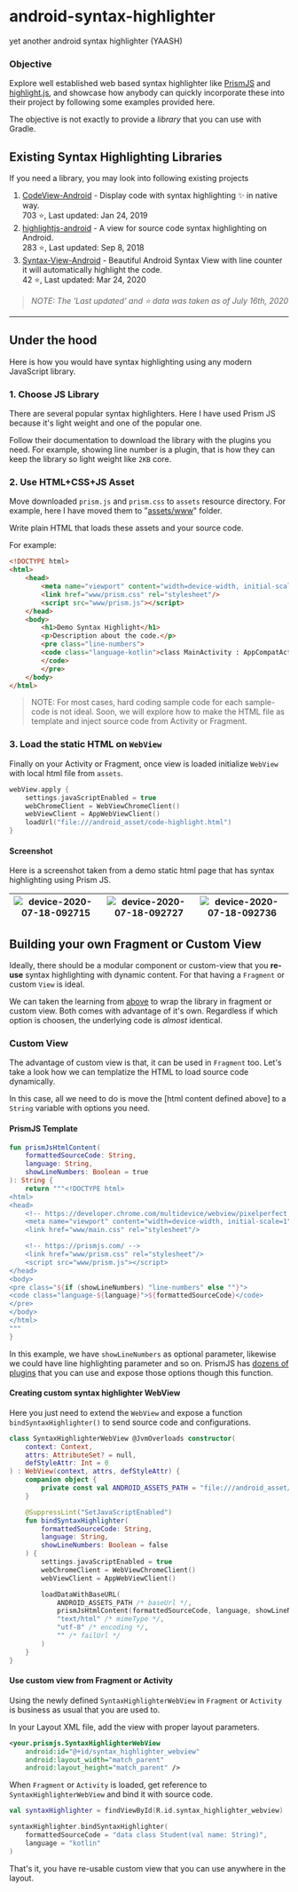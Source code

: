 # android-syntax-highlighter
yet another android syntax highlighter (YAASH)

### Objective
Explore well established web based syntax highlighter like [PrismJS](https://prismjs.com/) and [highlight.js](https://highlightjs.org/), and showcase how anybody can quickly incorporate these into their project by following some examples provided here.

The objective is not exactly to provide a _library_ that you can use with Gradle.


## Existing Syntax Highlighting Libraries

If you need a library, you may look into following existing projects 

1. [CodeView-Android](https://github.com/kbiakov/CodeView-Android) - Display code with syntax highlighting ✨ in native way.  
703 :star:, Last updated: Jan 24, 2019
1. [highlightjs-android](https://github.com/PDDStudio/highlightjs-android) - A view for source code syntax highlighting on Android.  
 283 :star:, Last updated: Sep 8, 2018
1. [Syntax-View-Android](https://github.com/Badranh/Syntax-View-Android) - Beautiful Android Syntax View with line counter it will automatically highlight the code.  
42 :star:, Last updated: Mar 24, 2020

> _NOTE: The 'Last updated' and :star: data was taken as of July 16th, 2020_

------------------------
 
## Under the hood
Here is how you would have syntax highlighting using any modern JavaScript library.

### 1. Choose JS Library
There are several popular syntax highlighters. Here I have used Prism JS because it's light weight and one of the popular one.   

Follow their documentation to download the library with the plugins you need. For example, showing line number is a plugin, that is how they can keep the library so light weight like `2KB` core. 

### 2. Use HTML+CSS+JS Asset
Move downloaded `prism.js` and `prism.css` to `assets` resource directory. For example, here I have moved them to "[assets/www](https://github.com/amardeshbd/android-syntax-highlighter/tree/develop/highlighter/src/main/assets/www)" folder.

Write plain HTML that loads these assets and your source code.

For example:
```html
<!DOCTYPE html>
<html>
    <head>
        <meta name="viewport" content="width=device-width, initial-scale=1">
        <link href="www/prism.css" rel="stylesheet"/>
        <script src="www/prism.js"></script>
    </head>
    <body>
        <h1>Demo Syntax Highlight</h1>
        <p>Description about the code.</p>
        <pre class="line-numbers">
        <code class="language-kotlin">class MainActivity : AppCompatActivity() { /* ... */ }
        </code>
        </pre>
    </body>
</html>
```

> NOTE: For most cases, hard coding sample code for each sample-code is not ideal. 
> Soon, we will explore how to make the HTML file as template and inject source code from Activity or Fragment.

### 3. Load the static HTML on `WebView`
Finally on your Activity or Fragment, once view is loaded initialize `WebView` with local html file from `assets`.

```kotlin
webView.apply {
    settings.javaScriptEnabled = true
    webChromeClient = WebViewChromeClient()
    webViewClient = AppWebViewClient()
    loadUrl("file:///android_asset/code-highlight.html")
}
``` 

#### Screenshot
Here is a screenshot taken from a demo static html page that has syntax highlighting using Prism JS.

| ![device-2020-07-18-092715](https://user-images.githubusercontent.com/99822/87853541-fc52d700-c8d8-11ea-9dc6-2d4c624f3b74.png) | ![device-2020-07-18-092727](https://user-images.githubusercontent.com/99822/87853542-fceb6d80-c8d8-11ea-9641-4ecf927b5a01.png) | ![device-2020-07-18-092736](https://user-images.githubusercontent.com/99822/87853543-fe1c9a80-c8d8-11ea-9e11-c9779202368e.png) |
| --- | --- | --- |

## Building your own Fragment or Custom View
Ideally, there should be a modular component or custom-view that you **re-use** syntax highlighting with dynamic content.
For that having a `Fragment` or custom `View` is ideal.

We can taken the learning from [above](#under-the-hood) to wrap the library in fragment or custom view. Both comes with advantage of it's own.
Regardless if which option is choosen, the underlying code is _almost_ identical.

### Custom View
The advantage of custom view is that, it can be used in `Fragment` too. Let's take a look how we can templatize the HTML to load source code dynamically.

In this case, all we need to do is move the [html content defined above] to a `String` variable with options you need.

#### PrismJS Template
```kotlin
fun prismJsHtmlContent(
    formattedSourceCode: String,
    language: String,
    showLineNumbers: Boolean = true
): String {
    return """<!DOCTYPE html>
<html>
<head>
    <!-- https://developer.chrome.com/multidevice/webview/pixelperfect -->
    <meta name="viewport" content="width=device-width, initial-scale=1">
    <link href="www/main.css" rel="stylesheet"/>

    <!-- https://prismjs.com/ -->
    <link href="www/prism.css" rel="stylesheet"/>
    <script src="www/prism.js"></script>
</head>
<body>
<pre class="${if (showLineNumbers) "line-numbers" else ""}">
<code class="language-${language}">${formattedSourceCode}</code>
</pre>
</body>
</html>
"""
}
```

In this example, we have `showLineNumbers` as optional parameter, likewise we could have line highlighting parameter and so on.
PrismJS has [dozens of plugins](https://prismjs.com/download.html) that you can use and expose those options though this function.

#### Creating custom syntax highlighter WebView
Here you just need to extend the `WebView` and expose a function `bindSyntaxHighlighter()` to send source code and configurations.
```kotlin
class SyntaxHighlighterWebView @JvmOverloads constructor(
    context: Context,
    attrs: AttributeSet? = null,
    defStyleAttr: Int = 0
) : WebView(context, attrs, defStyleAttr) {
    companion object {
        private const val ANDROID_ASSETS_PATH = "file:///android_asset/"
    }

    @SuppressLint("SetJavaScriptEnabled")
    fun bindSyntaxHighlighter(
        formattedSourceCode: String,
        language: String,
        showLineNumbers: Boolean = false
    ) {
        settings.javaScriptEnabled = true
        webChromeClient = WebViewChromeClient()
        webViewClient = AppWebViewClient()

        loadDataWithBaseURL(
            ANDROID_ASSETS_PATH /* baseUrl */,
            prismJsHtmlContent(formattedSourceCode, language, showLineNumbers) /* html-data */,
            "text/html" /* mimeType */,
            "utf-8" /* encoding */,
            "" /* failUrl */
        )
    }
}
```

#### Use custom view from Fragment or Activity

Using the newly defined `SyntaxHighlighterWebView` in `Fragment` or `Activity` is business as usual that you are used to.

In your Layout XML file, add the view with proper layout parameters.

```xml
<your.prismjs.SyntaxHighlighterWebView
    android:id="@+id/syntax_highlighter_webview"
    android:layout_width="match_parent"
    android:layout_height="match_parent" />
```

When `Fragment` or `Activity` is loaded, get reference to `SyntaxHighlighterWebView` and bind it with source code.
```kotlin
val syntaxHighlighter = findViewById(R.id.syntax_highlighter_webview)

syntaxHighlighter.bindSyntaxHighlighter(
    formattedSourceCode = "data class Student(val name: String)",
    language = "kotlin"
)
```

That's it, you have re-usable custom view that you can use anywhere in the layout.
